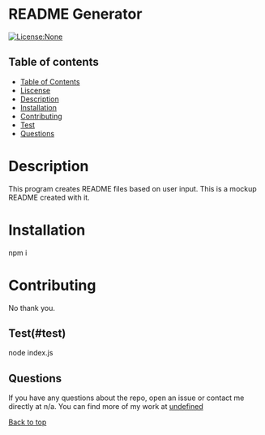 # README Generator

<a name="liscense"></a>[![License:None](https://img.shields.io/badge/License-None-yellow.svg)](https://opensource.org/licenses/None)

## Table of contents <a name="table"></a>
* [Table of Contents](#table)
* [Liscense](#liscense)
* [Description](#description)
* [Installation](#install)
* [Contributing](#contributing)
* [Test](#test)
* [Questions](#questions)



# Description <a href="description"></a>
This program creates README files based on user input. This is a mockup README created with it.

# Installation<a href="installation"></a>
npm i

  
# Contributing<a href="contributing"></a>
No thank you.

## Test(#test)
node index.js

## Questions <a name="questions"></a>
If you have any questions about the repo, open an issue or contact me directly at n/a.
You can find more of my work at [undefined](https://github.com/undefined)

[Back to top](#top)

